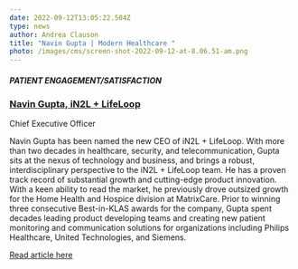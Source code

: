 ```yaml
---
date: 2022-09-12T13:05:22.504Z
type: news
author: Andrea Clauson
title: "Navin Gupta | Modern Healthcare "
photo: /images/cms/screen-shot-2022-09-12-at-8.06.51-am.png
---
```

##### PATIENT ENGAGEMENT/SATISFACTION

### [Navin Gupta, iN2L + LifeLoop](https://www.modernhealthcare.com/people-on-the-move/navin-gupta)

Chief Executive Officer

Navin Gupta has been named the new CEO of iN2L + LifeLoop. With more than two decades in healthcare, security, and telecommunication, Gupta sits at the nexus of technology and business, and brings a robust, interdisciplinary perspective to the iN2L + LifeLoop team. He has a proven track record of substantial growth and cutting-edge product innovation. With a keen ability to read the market, he previously drove outsized growth for the Home Health and Hospice division at MatrixCare. Prior to winning three consecutive Best-in-KLAS awards for the company, Gupta spent decades leading product developing teams and creating new patient monitoring and communication solutions for organizations including Philips Healthcare, United Technologies, and Siemens.

[Read article here](https://www.modernhealthcare.com/people-on-the-move)